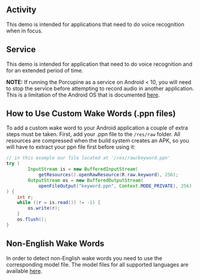 ## Activity

This demo is intended for applications that need to do voice recognition when in focus.

## Service

This demo is intended for application that need to do voice recognition and for an extended period of time.

**NOTE:** If running the Porcupine as a service on Android < 10, you will need to stop the service before attempting to record audio in another application. This is a limitation of the Android OS that is documented [here](https://developer.android.com/guide/topics/media/sharing-audio-input).

## How to Use Custom Wake Words (.ppn files)

To add a custom wake word to your Android application a couple of extra steps must be taken. First, add your .ppn file to the `/res/raw` folder. All resources are compressed when the build system creates an APK, so you will have to extract your ppn file first before using it:

```java
// in this example our file located at '/res/raw/keyword.ppn'
try (
        InputStream is = new BufferedInputStream(
            getResources().openRawResource(R.raw.keyword), 256);
        OutputStream os = new BufferedOutputStream(
            openFileOutput("keyword.ppn", Context.MODE_PRIVATE), 256)
) {
    int r;
    while ((r = is.read()) != -1) {
        os.write(r);
    }
    os.flush();
}
```

## Non-English Wake Words

In order to detect non-English wake words you need to use the corresponding model file. The model files for all
supported languages are available [here](/lib/common).
